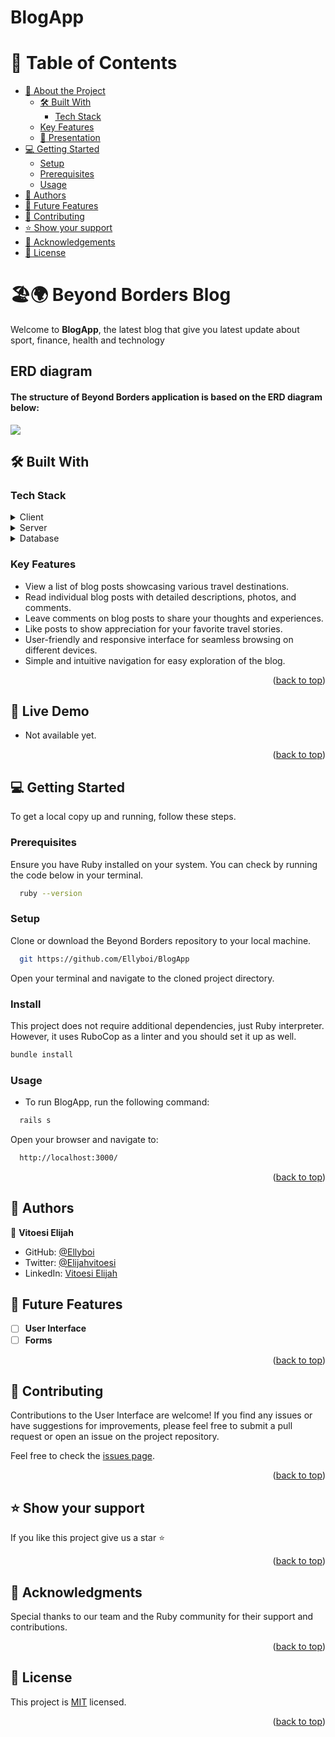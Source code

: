 <a name="readme-top"></a>

# BlogApp

<!-- TABLE OF CONTENTS -->

# 📗 Table of Contents

- [📖 About the Project](#about-project)
  - [🛠 Built With](#built-with)
    - [Tech Stack](#tech-stack)
  - [Key Features](#key-features)
  - [🚀 Presentation](#presentation)
- [💻 Getting Started](#getting-started)
  - [Setup](#setup)
  - [Prerequisites](#prerequisites)
  - [Usage](#usage)
- [👥 Authors](#authors)
- [🔭 Future Features](#future-features)
- [🤝 Contributing](#contributing)
- [⭐️ Show your support](#support)
- [🙏 Acknowledgements](#acknowledgements)
- [📝 License](#license)

<!-- PROJECT DESCRIPTION -->

# 🏖️🌍 Beyond Borders Blog <a name="about-project"></a>

Welcome to **BlogApp**, the latest blog that give you latest update about sport, finance, health and technology


## ERD diagram
#### The structure of Beyond Borders application is based on the ERD diagram below:
<img src="https://github.com/microverseinc/curriculum-rails/blob/main/blog-app/images/blog_app_erd.png">


## 🛠 Built With <a name="built-with"></a>

### Tech Stack <a name="tech-stack"></a>

<details>
  <summary>Client</summary>
  <ul>
    <li>HTML/CSS</li>
  </ul>
</details>

<details>
  <summary>Server</summary>
  <ul>
    <li><a href="https://rubyonrails.org">Ruby on Rails</a></li>
  </ul>
</details>

<details>
<summary>Database</summary>
  <ul>
    <li><a href="https://www.postgresql.org/">PostgreSQL</a></li>
  </ul>
</details>

<!-- Features -->

### Key Features <a name="key-features"></a>

- View a list of blog posts showcasing various travel destinations.
- Read individual blog posts with detailed descriptions, photos, and comments.
- Leave comments on blog posts to share your thoughts and experiences.
- Like posts to show appreciation for your favorite travel stories.
- User-friendly and responsive interface for seamless browsing on different devices.
- Simple and intuitive navigation for easy exploration of the blog.

<p align="right">(<a href="#readme-top">back to top</a>)</p>

 <!-- LIVE DEMO -->

## 🚀 Live Demo <a name="presentation"></a>

- Not available yet.

<p align="right">(<a href="#readme-top">back to top</a>)</p>

<!-- GETTING STARTED -->

## 💻 Getting Started <a name="getting-started"></a>

To get a local copy up and running, follow these steps.

### Prerequisites

Ensure you have Ruby installed on your system. You can check by running the code below in your terminal.
```sh
  ruby --version
```
### Setup

Clone or download the Beyond Borders repository to your local machine.
```sh
  git https://github.com/Ellyboi/BlogApp
```
Open your terminal and navigate to the cloned project directory.

### Install

This project does not require additional dependencies, just Ruby interpreter. However, it uses RuboCop as a linter and you should set it up as well.

```sh
bundle install
```

### Usage
 - To run BlogApp, run the following command:

```sh
  rails s
```
Open your browser and navigate to:
```sh
  http://localhost:3000/
```

<p align="right">(<a href="#readme-top">back to top</a>)</p>

## 👥 Authors <a name="authors"></a>

👤 **Vitoesi Elijah**

- GitHub: [@Ellyboi](https://github.com/Ellyboi)
- Twitter: [@Elijahvitoesi](https://twitter.com/Elijahvitoesi)
- LinkedIn: [Vitoesi Elijah](https://www.linkedin.com/in/elijah-vitoesi/)

<!-- FUTURE FEATURES -->

## 🔭 Future Features <a name="future-features"></a>

- [ ] **User Interface**
- [ ] **Forms**

<p align="right">(<a href="#readme-top">back to top</a>)</p>

<!-- CONTRIBUTING -->

## 🤝 Contributing <a name="contributing"></a>

Contributions to the User Interface are welcome! If you find any issues or have suggestions for improvements, please feel free to submit a pull request or open an issue on the project repository.

Feel free to check the <a href="https://github.com/Ellyboi/BlogApp/issues/new">issues page</a>.

<p align="right">(<a href="#readme-top">back to top</a>)</p>

<!-- SUPPORT -->

## ⭐️ Show your support <a name="support"></a>

If you like this project give us a star ⭐️

<p align="right">(<a href="#readme-top">back to top</a>)</p>

<!-- ACKNOWLEDGEMENTS -->

## 🙏 Acknowledgments <a name="acknowledgements"></a>

Special thanks to our team and the Ruby community for their support and contributions.

<p align="right">(<a href="#readme-top">back to top</a>)</p>


<!-- LICENSE -->

## 📝 License <a name="license"></a>

This project is [MIT](./LICENSE) licensed.


<p align="right">(<a href="#readme-top">back to top</a>)</p>
